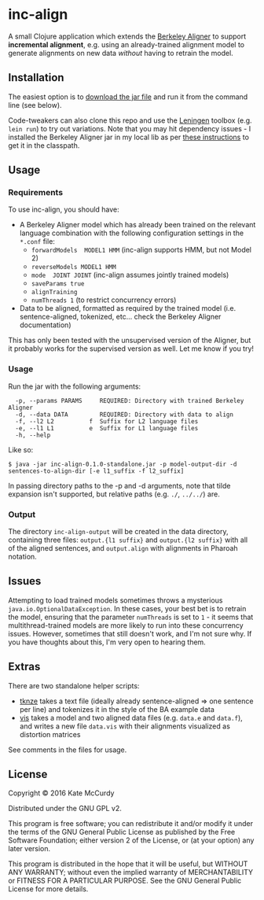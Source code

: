 # inc-align

A small Clojure application which extends the [Berkeley Aligner](https://code.google.com/archive/p/berkeleyaligner/) to support **incremental alignment**, e.g. using an already-trained alignment model to generate alignments on new data *without* having to retrain the model.

## Installation

The easiest option is to [download the jar file](https://github.com/kmccurdy/inc-align/blob/master/target/uberjar/inc-align-0.1.0-SNAPSHOT-standalone.jar) and run it from the command line (see below).

Code-tweakers can also clone this repo and use the [Leningen](https://github.com/technomancy/leiningen) toolbox (e.g. `lein run`) to try out variations. Note that you may hit dependency issues - I installed the Berkeley Aligner jar in my local lib as per [these instructions](https://www.reddit.com/r/Clojure/comments/35484f/adding_java_jar_files_to_leiningen_and_then/) to get it in the classpath.

## Usage

### Requirements

To use inc-align, you should have:

- A Berkeley Aligner model which has already been trained on the relevant language combination with the following configuration settings in the `*.conf` file:
    - `forwardModels  MODEL1 HMM` (inc-align supports HMM, but not Model 2)
    - `reverseModels MODEL1 HMM`
    - `mode  JOINT JOINT` (inc-align assumes jointly trained models)
    - `saveParams true`
    - `alignTraining`
    - `numThreads 1` (to restrict concurrency errors)
- Data to be aligned, formatted as required by the trained model (i.e. sentence-aligned, tokenized, etc... check the Berkeley Aligner documentation)

This has only been tested with the unsupervised version of the Aligner, but it probably works for the supervised version as well. Let me know if you try!

### Usage

Run the jar with the following arguments:

```
  -p, --params PARAMS     REQUIRED: Directory with trained Berkeley Aligner
  -d, --data DATA         REQUIRED: Directory with data to align
  -f, --l2 L2          f  Suffix for L2 language files
  -e, --l1 L1          e  Suffix for L1 language files
  -h, --help
```
Like so:

    $ java -jar inc-align-0.1.0-standalone.jar -p model-output-dir -d sentences-to-align-dir [-e l1_suffix -f l2_suffix]

In passing directory paths to the -p and -d arguments, note that tilde expansion isn't supported, but relative paths (e.g. `./`, `../../`) are.

### Output

The directory `inc-align-output` will be created in the data directory, containing three files: `output.{l1 suffix}` and `output.{l2 suffix}` with all of the aligned sentences, and `output.align` with alignments in Pharoah notation.

## Issues

Attempting to load trained models sometimes throws a mysterious `java.io.OptionalDataException`. In these cases, your best bet is to retrain the model, ensuring that the parameter `numThreads` is set to `1` - it seems that multithread-trained models are more likely to run into these concurrency issues. However, sometimes that still doesn't work, and I'm not sure why. If you have thoughts about this, I'm very open to hearing them. 

## Extras

There are two standalone helper scripts:

- [tknze](https://github.com/kmccurdy/inc-align/blob/master/src/inc_align/tknze.clj) takes a text file (ideally already sentence-aligned => one sentence per line) and tokenizes it in the style of the BA example data
- [vis](https://github.com/kmccurdy/inc-align/blob/master/src/inc_align/vis.clj) takes a model and two aligned data files  (e.g. `data.e` and `data.f`), and writes a new file `data.vis` with their alignments visualized as distortion matrices

See comments in the files for usage.

## License

Copyright © 2016 Kate McCurdy

Distributed under the GNU GPL v2. 

This program is free software; you can redistribute it and/or
modify it under the terms of the GNU General Public License
as published by the Free Software Foundation; either version 2
of the License, or (at your option) any later version.

This program is distributed in the hope that it will be useful,
but WITHOUT ANY WARRANTY; without even the implied warranty of
MERCHANTABILITY or FITNESS FOR A PARTICULAR PURPOSE.  See the
GNU General Public License for more details.
